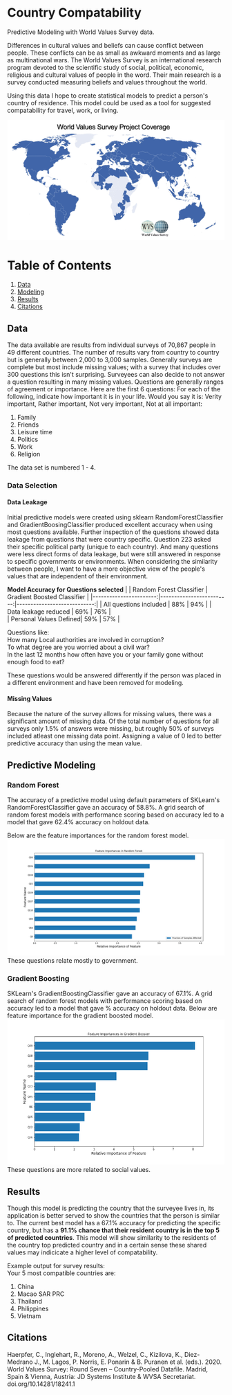 # Country Compatability
Predictive Modeling with World Values Survey data. 

Differences in cultural values and beliefs can cause conflict between people. These conflicts can be as small as awkward moments and as large as multinational wars. The World Values Survey is an international research program devoted to the scientific study of social, political, economic, religious and cultural values of people in the word. Their main research is a survey conducted measuring beliefs and values throughout the world.

Using this data I hope to create statistical models to predict a person's country of residence. This model could be used as a tool for suggested compatability for travel, work, or living. 

![](img/coverage-map.jpg)

# Table of Contents
1. [Data](#Data)
2. [Modeling](#Modeling)
3. [Results](#Results)
4. [Citations](#Citations)

## Data
The data available are results from individual surveys of 70,867 people in 49 different countries. The number of results vary from country to country but is generally between 2,000 to 3,000 samples. Generally surveys are complete but most include missing values; with a survey that includes over 300 questions this isn't surprising. Surveyees can also decide to not answer a question resulting in many missing values. Questions are generally ranges of agreement or importance. Here are the first 6 questions:
For each of the following, indicate how important it is in your life. Would you say it is: Verity important, Rather important, Not very important, Not at all important:
1. Family
2. Friends
3. Leisure time
4. Politics
5. Work
6. Religion

The data set is numbered 1 - 4. 
### Data Selection
#### Data Leakage
Initial predictive models were created using sklearn RandomForestClassifier and GradientBoosingClassifier produced excellent accuracy when using most questions available. Further inspection of the questions showed data leakage from questions that were country specific. Question 223 asked their specific political party (unique to each country). And many questions were less direct forms of data leakage, but were still answered in response to specific governments or environments. When considering the similarity between people, I want to have a more objective view of the people's values that are independent of their environment. 

**Model Accuracy for Questions selected**
|                       | Random Forest Classifier | Gradient Boosted Classifier |
|-----------------------:|-------------------------:|----------------------------:|
| All questions included | 88%                      |  94%                        |
| Data leakage reduced   | 69%                      | 76%                         |     
| Personal Values Defined| 59%                      | 57%                         |


Questions like:  
How many Local authorities are involved in corruption?  
To what degree are you worried about a civil war?  
In the last 12 months how often have you or your family gone without enough food to eat?  

These questions would be answered differently if the person was placed in a different environment and have been removed for modeling. 

#### Missing Values
Because the nature of the survey allows for missing values, there was a significant amount of missing data. Of the total number of questions for all surveys only 1.5% of answers were missing, but roughly 50% of surveys included atleast one missing data point. Assigning a value of 0 led to better predictive accuracy than using the mean value. 

## Predictive Modeling
### Random Forest
The accuracy of a predictive model using default parameters of SKLearn's RandomForestClassifier gave an accuracy of 58.8%. A grid search of random forest models with performance scoring based on accuracy led to a model that gave 62.4% accuracy on holdout data. 

Below are the feature importances for the random forest model. 
![](img/rf-feature-importances.png)
These questions relate mostly to government. 

### Gradient Boosting
SKLearn's GradientBoostingClassifier gave an accuracy of 67.1%. A grid search of random forest models with performance scoring based on accuracy led to a model that gave % accuracy on holdout data. 
Below are feature importance for the gradient boosted model. 
![](img/gb-feature-importances.png)
These questions are more related to social values. 

## Results
Though this model is predicting the country that the surveyee lives in, its application is better served to show the countries that the person is similar to. The current best model has a 67.1% accuracy for predicting the specific country, but has a **91.1% chance that their resident country is in the top 5 of predicted countries**. This model will show similarity to the residents of the country top predicted country and in a certain sense these shared values may indicicate a higher level of compatability. 

Example output for survey results:  
Your 5 most compatible countries are: 
1. China 
2. Macao SAR PRC 
3. Thailand 
4. Philippines 
5. Vietnam 

## Citations
Haerpfer, C., Inglehart, R., Moreno, A., Welzel, C., Kizilova, K., Diez-Medrano J., M. Lagos, P. Norris, E. Ponarin & B. Puranen et al. (eds.). 2020. World Values Survey: Round Seven – Country-Pooled Datafile. Madrid, Spain & Vienna, Austria: JD Systems Institute & WVSA Secretariat. doi.org/10.14281/18241.1

